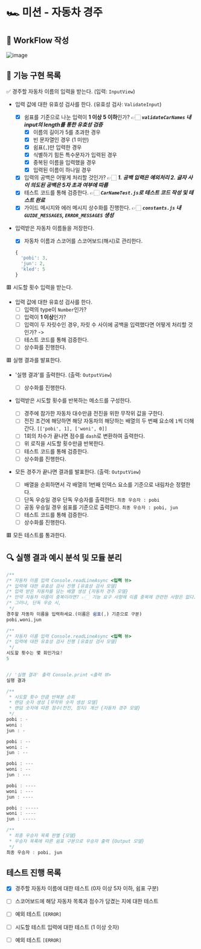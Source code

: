 # 🏎️ 미션 - 자동차 경주

## 🎨 WorkFlow 작성

![image](https://github.com/livable-final/client/assets/83483378/4b8c2989-dab4-4847-a50c-536c223f5bad)

## 🚀 기능 구현 목록

✅ 경주할 자동차 이름의 입력을 받는다. (입력: `InputView`)

- 입력 값에 대한 유효성 검사를 한다. (유효성 검사: `ValidateInput`)

  - [x] 쉼표를 기준으로 나눈 입력이 **1 이상 5 이하**인가? 👉🏻 **_`validateCarNames` 내 input의 length를 통한 유효성 검증_**
    - [x] 이름의 길이가 5를 초과한 경우
    - [x] 빈 문자열인 경우 (1 미만)
    - [x] 쉼표(`,`)만 입력한 경우
    - [x] 식별하기 힘든 특수문자가 입력된 경우
    - [x] 중복된 이름을 입력했을 경우
    - [x] 입력된 이름이 하나일 경우
  - [x] 입력의 공백은 어떻게 처리할 것인가? 👉🏻 **_1. 공백 입력은 예외처리 2. 글자 사이 의도된 공백은 5자 초과 여부에 따름_**
  - [x] 테스트 코드를 통해 검증한다. 👉🏻 **_`CarNameTest.js`로 테스트 코드 작성 및 테스트 완료_**
  - [x] 가이드 메시지와 에러 메시지 상수화를 진행한다. 👉🏻 **_`constants.js` 내 `GUIDE_MESSAGES`, `ERROR_MESSAGES` 생성_**

- 입력받은 자동차 이름들을 저장한다.
  - [x] 자동차 이름과 스코어를 스코어보드(해시)로 관리한다.
  ```javascript
  {
    'pobi': 3,
    'jun': 2,
    'kled': 5
  }
  ```

🟥 시도할 횟수 입력을 받는다.

- 입력 값에 대한 유효성 검사를 한다.
  - [ ] 입력의 type이 `Number`인가?
  - [ ] 입력이 **1 이상**인가?
  - [ ] 입력이 두 자릿수인 경우, 자릿 수 사이에 공백을 입력했다면 어떻게 처리할 것인가? ->
  - [ ] 테스트 코드를 통해 검증한다.
  - [ ] 상수화를 진행한다.

🟥 실행 결과를 발표한다.

- '실행 결과'를 출력한다. (출력: `OutputView`)

  - [ ] 상수화를 진행한다.

- 입력받은 시도할 횟수를 반복하는 메소드를 구성한다.

  - [ ] 경주에 참가한 자동차 대수만큼 전진을 위한 무작위 값을 구한다.
  - [ ] 전진 조건에 해당하면 해당 자동차의 해당하는 배열의 두 번째 요소에 `1`씩 더해간다. `[['pobi', 1], ['woni', 0]]`
  - [ ] 1회의 차수가 끝나면 점수를 `dash`로 변환하여 출력한다.
  - [ ] 위 로직을 시도할 횟수만큼 반복한다.
  - [ ] 테스트 코드를 통해 검증한다.
  - [ ] 상수화를 진행한다.

- 모든 경주가 끝나면 결과를 발표한다. (출력: `OutputView`)
  - [ ] 배열을 순회하면서 각 배열의 1번째 인덱스 요소를 기준으로 내림차순 정렬한다.
  - [ ] 단독 우승일 경우 단독 우승자를 출력한다. `최종 우승자 : pobi`
  - [ ] 공동 우승일 경우 쉼표를 기준으로 출력한다. `최종 우승자 : pobi, jun`
  - [ ] 테스트 코드를 통해 검증한다.
  - [ ] 상수화를 진행한다.

🟥 모든 테스트를 통과한다.

## 🔍 실행 결과 예시 분석 및 모듈 분리

```javascript
/**
/* 자동차 이름 입력 Console.readLineAsync <입력 뷰>
/* 입력에 대한 유효성 검사 진행 [유효성 검사 모델]
/* 입력 받은 자동차를 담는 배열 생성 {자동차 경주 모델}
/* 만약 자동차 이름이 중복이라면? 👉🏻 기능 요구 사항에 이름 중복에 관련한 사항은 없다.
/* 그러나, 단독 우승 시,
 */
경주할 자동차 이름을 입력하세요.(이름은 쉼표(,) 기준으로 구분)
pobi,woni,jun

/**
/* 자동차 이름 입력 Console.readLineAsync <입력 뷰>
/* 입력에 대한 유효성 검사 진행 [유효성 검사 모델]
 */
시도할 횟수는 몇 회인가요?
5


// '실행 결과' 출력 Console.print <출력 뷰>
실행 결과

/**
 * 시도할 횟수 만큼 반복분 순회
 * 랜덤 숫자 생성 [무작위 숫자 생성 모델]
 * 랜덤 숫자에 따른 점수(전진, 정지) 계산 {자동차 경주 모델}
 */
pobi : -
woni :
jun : -

pobi : --
woni : -
jun : --

pobi : ---
woni : --
jun : ---

pobi : ----
woni : ---
jun : ----

pobi : -----
woni : ----
jun : -----

/**
 * 최종 우승자 목록 판별 {모델}
 * 우승자 목록에 따른 쉼표 구분으로 우승자 출력 {Output 모델}
 */
최종 우승자 : pobi, jun
```

## 테스트 진행 목록

- [x] 경주할 자동차 이름에 대한 테스트 (0자 이상 5자 이하, 쉼표 구분)
- [ ] 스코어보드에 해당 자동차 목록과 점수가 담겼는 지에 대한 테스트
- [ ] 예외 테스트 `[ERROR]`

- [ ] 시도할 테스트 입력에 대한 테스트 (1 이상 숫자)
- [ ] 예외 테스트 `[ERROR]`
